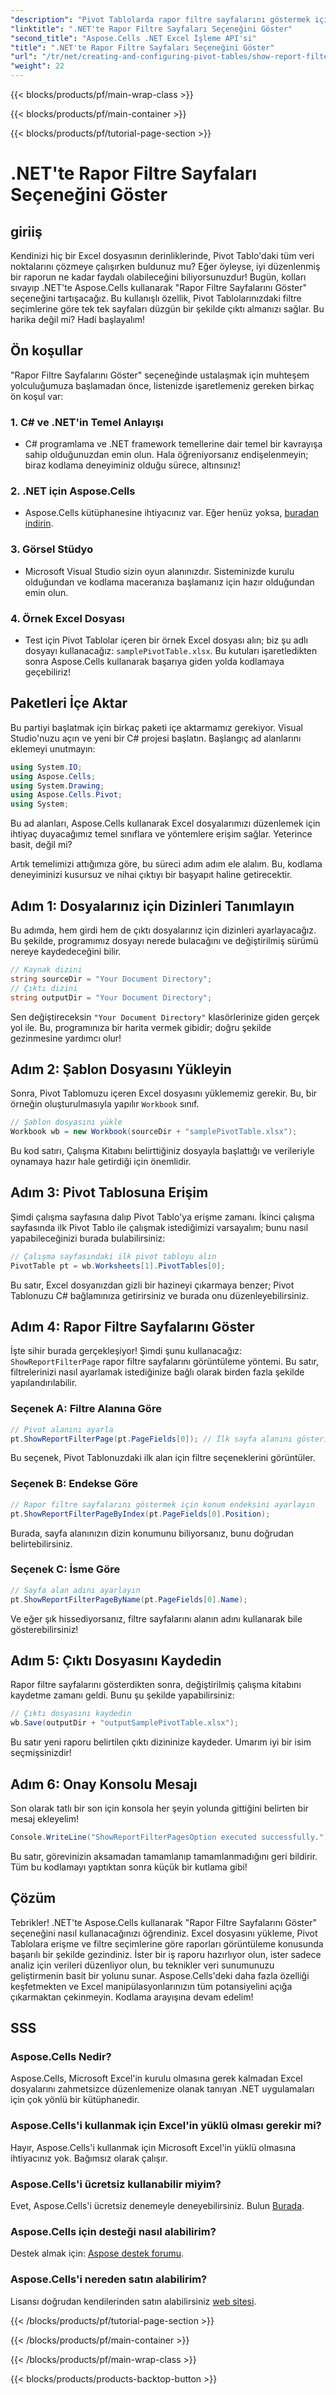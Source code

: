 ```yaml
---
"description": "Pivot Tablolarda rapor filtre sayfalarını göstermek için Aspose.Cells for .NET'i etkili bir şekilde nasıl kullanacağınızı öğrenin. Tam kod örnekleriyle adım adım kılavuz."
"linktitle": ".NET'te Rapor Filtre Sayfaları Seçeneğini Göster"
"second_title": "Aspose.Cells .NET Excel İşleme API'si"
"title": ".NET'te Rapor Filtre Sayfaları Seçeneğini Göster"
"url": "/tr/net/creating-and-configuring-pivot-tables/show-report-filter-pages-option/"
"weight": 22
---
```


{{< blocks/products/pf/main-wrap-class >}}

{{< blocks/products/pf/main-container >}}

{{< blocks/products/pf/tutorial-page-section >}}

# .NET'te Rapor Filtre Sayfaları Seçeneğini Göster

## giriiş
Kendinizi hiç bir Excel dosyasının derinliklerinde, Pivot Tablo'daki tüm veri noktalarını çözmeye çalışırken buldunuz mu? Eğer öyleyse, iyi düzenlenmiş bir raporun ne kadar faydalı olabileceğini biliyorsunuzdur! Bugün, kolları sıvayıp .NET'te Aspose.Cells kullanarak "Rapor Filtre Sayfalarını Göster" seçeneğini tartışacağız. Bu kullanışlı özellik, Pivot Tablolarınızdaki filtre seçimlerine göre tek tek sayfaları düzgün bir şekilde çıktı almanızı sağlar. Bu harika değil mi? Hadi başlayalım!
## Ön koşullar
"Rapor Filtre Sayfalarını Göster" seçeneğinde ustalaşmak için muhteşem yolculuğumuza başlamadan önce, listenizde işaretlemeniz gereken birkaç ön koşul var:
### 1. C# ve .NET'in Temel Anlayışı
- C# programlama ve .NET framework temellerine dair temel bir kavrayışa sahip olduğunuzdan emin olun. Hala öğreniyorsanız endişelenmeyin; biraz kodlama deneyiminiz olduğu sürece, altınsınız!
### 2. .NET için Aspose.Cells
- Aspose.Cells kütüphanesine ihtiyacınız var. Eğer henüz yoksa, [buradan indirin](https://releases.aspose.com/cells/net/).
### 3. Görsel Stüdyo
- Microsoft Visual Studio sizin oyun alanınızdır. Sisteminizde kurulu olduğundan ve kodlama maceranıza başlamanız için hazır olduğundan emin olun.
### 4. Örnek Excel Dosyası
- Test için Pivot Tablolar içeren bir örnek Excel dosyası alın; biz şu adlı dosyayı kullanacağız: `samplePivotTable.xlsx`.
Bu kutuları işaretledikten sonra Aspose.Cells kullanarak başarıya giden yolda kodlamaya geçebiliriz!
## Paketleri İçe Aktar
Bu partiyi başlatmak için birkaç paketi içe aktarmamız gerekiyor. Visual Studio'nuzu açın ve yeni bir C# projesi başlatın. Başlangıç ad alanlarını eklemeyi unutmayın:
```csharp
using System.IO;
using Aspose.Cells;
using System.Drawing;
using Aspose.Cells.Pivot;
using System;
```
Bu ad alanları, Aspose.Cells kullanarak Excel dosyalarımızı düzenlemek için ihtiyaç duyacağımız temel sınıflara ve yöntemlere erişim sağlar. Yeterince basit, değil mi?

Artık temelimizi attığımıza göre, bu süreci adım adım ele alalım. Bu, kodlama deneyiminizi kusursuz ve nihai çıktıyı bir başyapıt haline getirecektir.
## Adım 1: Dosyalarınız için Dizinleri Tanımlayın
Bu adımda, hem girdi hem de çıktı dosyalarınız için dizinleri ayarlayacağız. Bu şekilde, programımız dosyayı nerede bulacağını ve değiştirilmiş sürümü nereye kaydedeceğini bilir.
```csharp
// Kaynak dizini
string sourceDir = "Your Document Directory";
// Çıktı dizini
string outputDir = "Your Document Directory";
```
Sen değiştireceksin `"Your Document Directory"` klasörlerinize giden gerçek yol ile. Bu, programınıza bir harita vermek gibidir; doğru şekilde gezinmesine yardımcı olur!
## Adım 2: Şablon Dosyasını Yükleyin
Sonra, Pivot Tablomuzu içeren Excel dosyasını yüklememiz gerekir. Bu, bir örneğin oluşturulmasıyla yapılır `Workbook` sınıf.
```csharp
// Şablon dosyasını yükle
Workbook wb = new Workbook(sourceDir + "samplePivotTable.xlsx");
```
Bu kod satırı, Çalışma Kitabını belirttiğiniz dosyayla başlattığı ve verileriyle oynamaya hazır hale getirdiği için önemlidir.
## Adım 3: Pivot Tablosuna Erişim
Şimdi çalışma sayfasına dalıp Pivot Tablo'ya erişme zamanı. İkinci çalışma sayfasında ilk Pivot Tablo ile çalışmak istediğimizi varsayalım; bunu nasıl yapabileceğinizi burada bulabilirsiniz:
```csharp
// Çalışma sayfasındaki ilk pivot tabloyu alın
PivotTable pt = wb.Worksheets[1].PivotTables[0];
```
Bu satır, Excel dosyanızdan gizli bir hazineyi çıkarmaya benzer; Pivot Tablonuzu C# bağlamınıza getirirsiniz ve burada onu düzenleyebilirsiniz.
## Adım 4: Rapor Filtre Sayfalarını Göster
İşte sihir burada gerçekleşiyor! Şimdi şunu kullanacağız: `ShowReportFilterPage` rapor filtre sayfalarını görüntüleme yöntemi. Bu satır, filtrelerinizi nasıl ayarlamak istediğinize bağlı olarak birden fazla şekilde yapılandırılabilir.
### Seçenek A: Filtre Alanına Göre
```csharp
// Pivot alanını ayarla
pt.ShowReportFilterPage(pt.PageFields[0]); // İlk sayfa alanını gösterir
```
Bu seçenek, Pivot Tablonuzdaki ilk alan için filtre seçeneklerini görüntüler.
### Seçenek B: Endekse Göre
```csharp
// Rapor filtre sayfalarını göstermek için konum endeksini ayarlayın
pt.ShowReportFilterPageByIndex(pt.PageFields[0].Position);
```
Burada, sayfa alanınızın dizin konumunu biliyorsanız, bunu doğrudan belirtebilirsiniz.
### Seçenek C: İsme Göre
```csharp
// Sayfa alan adını ayarlayın
pt.ShowReportFilterPageByName(pt.PageFields[0].Name);
```
Ve eğer şık hissediyorsanız, filtre sayfalarını alanın adını kullanarak bile gösterebilirsiniz! 
## Adım 5: Çıktı Dosyasını Kaydedin
Rapor filtre sayfalarını gösterdikten sonra, değiştirilmiş çalışma kitabını kaydetme zamanı geldi. Bunu şu şekilde yapabilirsiniz:
```csharp
// Çıktı dosyasını kaydedin
wb.Save(outputDir + "outputSamplePivotTable.xlsx");
```
Bu satır yeni raporu belirtilen çıktı dizininize kaydeder. Umarım iyi bir isim seçmişsinizdir!
## Adım 6: Onay Konsolu Mesajı
Son olarak tatlı bir son için konsola her şeyin yolunda gittiğini belirten bir mesaj ekleyelim!
```csharp
Console.WriteLine("ShowReportFilterPagesOption executed successfully.");
```
Bu satır, görevinizin aksamadan tamamlanıp tamamlanmadığını geri bildirir. Tüm bu kodlamayı yaptıktan sonra küçük bir kutlama gibi!
## Çözüm
Tebrikler! .NET'te Aspose.Cells kullanarak "Rapor Filtre Sayfalarını Göster" seçeneğini nasıl kullanacağınızı öğrendiniz. Excel dosyasını yükleme, Pivot Tablolara erişme ve filtre seçimlerine göre raporları görüntüleme konusunda başarılı bir şekilde gezindiniz. İster bir iş raporu hazırlıyor olun, ister sadece analiz için verileri düzenliyor olun, bu teknikler veri sunumunuzu geliştirmenin basit bir yolunu sunar.
Aspose.Cells'deki daha fazla özelliği keşfetmekten ve Excel manipülasyonlarınızın tüm potansiyelini açığa çıkarmaktan çekinmeyin. Kodlama arayışına devam edelim!
## SSS
### Aspose.Cells Nedir?
Aspose.Cells, Microsoft Excel'in kurulu olmasına gerek kalmadan Excel dosyalarını zahmetsizce düzenlemenize olanak tanıyan .NET uygulamaları için çok yönlü bir kütüphanedir.
### Aspose.Cells'i kullanmak için Excel'in yüklü olması gerekir mi?
Hayır, Aspose.Cells'i kullanmak için Microsoft Excel'in yüklü olmasına ihtiyacınız yok. Bağımsız olarak çalışır.
### Aspose.Cells'i ücretsiz kullanabilir miyim?
Evet, Aspose.Cells'i ücretsiz denemeyle deneyebilirsiniz. Bulun [Burada](https://releases.aspose.com/).
### Aspose.Cells için desteği nasıl alabilirim?
Destek almak için: [Aspose destek forumu](https://forum.aspose.com/c/cells/9).
### Aspose.Cells'i nereden satın alabilirim?
Lisansı doğrudan kendilerinden satın alabilirsiniz [web sitesi](https://purchase.aspose.com/buy).

{{< /blocks/products/pf/tutorial-page-section >}}

{{< /blocks/products/pf/main-container >}}

{{< /blocks/products/pf/main-wrap-class >}}

{{< blocks/products/products-backtop-button >}}